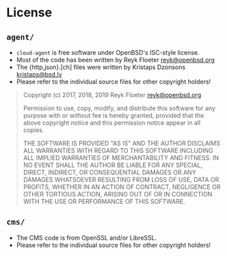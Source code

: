 License
=======

`agent/`
--------

* `cloud-agent` is free software under OpenBSD's ISC-style license.
* Most of the code has been written by Reyk Floeter <reyk@openbsd.org>
* The {http,json}.[ch] files were written by Kristaps Dzonsons <kristaps@bsd.lv>
* Please refer to the individual source files for other copyright holders!

> Copyright (c) 2017, 2018, 2019 Reyk Floeter <reyk@openbsd.org>
> 
> Permission to use, copy, modify, and distribute this software for any
> purpose with or without fee is hereby granted, provided that the above
> copyright notice and this permission notice appear in all copies.
> 
> THE SOFTWARE IS PROVIDED "AS IS" AND THE AUTHOR DISCLAIMS ALL WARRANTIES
> WITH REGARD TO THIS SOFTWARE INCLUDING ALL IMPLIED WARRANTIES OF
> MERCHANTABILITY AND FITNESS. IN NO EVENT SHALL THE AUTHOR BE LIABLE FOR
> ANY SPECIAL, DIRECT, INDIRECT, OR CONSEQUENTIAL DAMAGES OR ANY DAMAGES
> WHATSOEVER RESULTING FROM LOSS OF USE, DATA OR PROFITS, WHETHER IN AN
> ACTION OF CONTRACT, NEGLIGENCE OR OTHER TORTIOUS ACTION, ARISING OUT OF
> OR IN CONNECTION WITH THE USE OR PERFORMANCE OF THIS SOFTWARE.

`cms/`
------

* The CMS code is from OpenSSL and/or LibreSSL.
* Please refer to the individual source files for other copyright holders!

